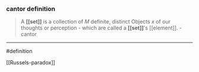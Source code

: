 ### cantor definition
>A **[[set]]** is a collection of *$M$* definite, distinct Objects $x$ of our thoughts or perception - which are called a **[[set]]**'s  [[element]].
>-cantor

***
#definition

[[Russels-paradox]]
